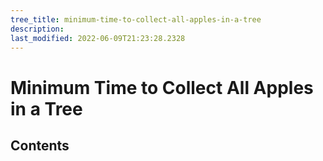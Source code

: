 ```yaml
---
tree_title: minimum-time-to-collect-all-apples-in-a-tree
description: 
last_modified: 2022-06-09T21:23:28.2328
---
```


# Minimum Time to Collect All Apples in a Tree

## Contents

